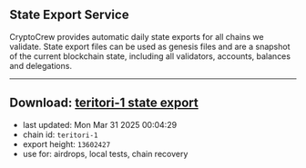 ## State Export Service
CryptoCrew provides automatic daily state exports for all chains we validate. State export files can be used as genesis files and are a snapshot of the current blockchain state, including all validators, accounts, balances and delegations.

---
**Download: [teritori-1 state export](https://dl-eu2.ccvalidators.com/SERVICE/teritori/teritori-1_export_13602427.json)**
---

- last updated: Mon Mar 31 2025 00:04:29
- chain id: `teritori-1`
- export height: `13602427`
- use for: airdrops, local tests, chain recovery
